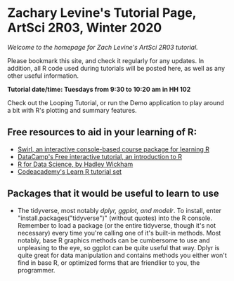 # **Zachary Levine's Tutorial Page, ArtSci 2R03, Winter 2020**
*Welcome to the homepage for Zach Levine's ArtSci 2R03 tutorial.*

 Please bookmark this site, and check it regularly for any updates. In addition, all R code used during tutorials will be posted here, as well as any other useful information.

**Tutorial date/time:  Tuesdays from 9:30 to 10:20 am in HH 102**


Check out the Looping Tutorial, or run the Demo application to play around a bit with R's plotting and summary features.

## Free resources to aid in your learning of R:

 - [Swirl, an interactive console-based course package for learning R](https://swirlstats.com/)
 - [DataCamp's Free interactive tutorial, an introduction to R](https://www.datacamp.com/courses/free-introduction-to-r)
 - [R for Data Science, by Hadley Wickham](https://r4ds.had.co.nz/)
 -  [Codeacademy's Learn R tutorial set](https://www.codecademy.com/learn/learn-r)

## Packages that it would be useful to learn to use
- The tidyverse, most notably *dplyr, ggplot, and modelr*.
To install, enter "install.packages("tidyverse")" (without quotes) into the R console. Remember to load a package (or the entire tidyverse, though it's not necessary) every time you're calling one of it's built-in methods. Most notably, base R graphics methods can be cumbersome to use and unpleasing to the eye, so ggplot can be quite useful that way. Dplyr is quite great for data manipulation and contains methods you either won't find in base R, or optimized forms that are friendlier to you, the programmer.
